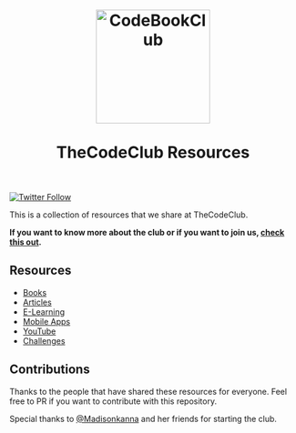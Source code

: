 <h1 align="center">
	<a href="https://github.com/sneyderdev/codebookclub-resources"><img src="https://imgur.com/cOeFGID.png" alt="CodeBookClub" width="200" target="_blank"></a>
	<br>
	<br>
	TheCodeClub Resources
	<br>
	<br>
</h1>

[![Twitter Follow](https://img.shields.io/twitter/follow/thecodeclub?logo=twitter&style=for-the-badge)](https://twitter.com/thecodeclub)

This is a collection of resources that we share at TheCodeClub.

**If you want to know more about the club or if you want to join us, [check this out](https://www.madisonkanna.com/codebookclub/).**

## Resources
- [Books](https://github.com/sneyderdev/thecodeclub-resources/blob/master/books/README.md "Books")
- [Articles](https://github.com/sneyderdev/thecodeclub-resources/blob/master/articles/README.md "Articles")
- [E-Learning](https://github.com/sneyderdev/thecodeclub-resources/blob/master/e-learning/README.md "E-Learning")
- [Mobile Apps](https://github.com/sneyderdev/thecodeclub-resources/blob/master/mobile-apps/README.md "Mobile Apps")
- [YouTube](https://github.com/sneyderdev/thecodeclub-resources/blob/master/youtube/README.md "YouTube")
- [Challenges](https://github.com/sneyderdev/thecodeclub-resources/blob/master/challenges/README.md "Challenges")

## Contributions
Thanks to the people that have shared these resources for everyone. Feel free to PR if you want to contribute with this repository.

Special thanks to [@Madisonkanna](https://twitter.com/Madisonkanna) and her friends for starting the club.